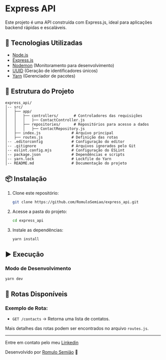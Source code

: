 # Express API

Este projeto é uma API construída com Express.js, ideal para aplicações backend rápidas e escaláveis.

## 🚀 Tecnologias Utilizadas

- [Node.js](https://nodejs.org/)
- [Express.js](https://expressjs.com/)
- [Nodemon](https://www.npmjs.com/package/nodemon) (Monitoramento para desenvolvimento)
- [UUID](https://www.npmjs.com/package/uuid) (Geração de identificadores únicos)
- [Yarn](https://yarnpkg.com/) (Gerenciador de pacotes)

## 📂 Estrutura do Projeto

```
express_api/
│-- src/
│   ├── app/
│   │   ├── controllers/       # Controladores das requisições
│   │   │   ├── ContactController.js
│   │   ├── repositories/      # Repositórios para acesso a dados
│   │   │   ├── ContactRepository.js
│   ├── index.js              # Arquivo principal
│   ├── routes.js             # Definição das rotas
│-- .editorconfig             # Configuração do editor
│-- .gitignore                # Arquivos ignorados pelo Git
│-- eslint.config.mjs         # Configuração do ESLint
│-- package.json              # Dependências e scripts
│-- yarn.lock                 # Lockfile do Yarn
│-- README.md                 # Documentação do projeto
```

## 📦 Instalação

1. Clone este repositório:
   ```sh
   git clone https://github.com/RomuloSemiao/express_api.git
   ```

2. Acesse a pasta do projeto:
   ```sh
   cd express_api
   ```

3. Instale as dependências:
   ```sh
   yarn install
   ```

## ▶️ Execução

### Modo de Desenvolvimento
```sh
yarn dev
```

## 📌 Rotas Disponíveis

### Exemplo de Rota:
- `GET /contacts` → Retorna uma lista de contatos.

Mais detalhes das rotas podem ser encontrados no arquivo `routes.js`.

---

Entre em contato pelo meu [Linkedin](https://www.linkedin.com/in/romulosemiao/)

Desenvolvido por [Romulo Semião](https://github.com/RomuloSemiao) 🚀

